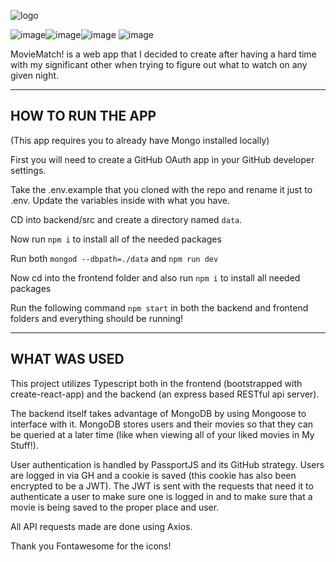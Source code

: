 ![logo](https://i.imgur.com/JE5v1H6.png)

![image](https://img.shields.io/badge/TypeScript-007ACC?style=for-the-badge&logo=typescript&logoColor=white)![image](https://img.shields.io/badge/React-20232A?style=for-the-badge&logo=react&logoColor=61DAFB)![image](https://img.shields.io/badge/Express.js-000000?style=for-the-badge&logo=express&logoColor=white)
![image](https://img.shields.io/badge/MongoDB-4EA94B?style=for-the-badge&logo=mongodb&logoColor=white)

MovieMatch! is a web app that I decided to create after having a hard time with my significant other
when trying to figure out what to watch on any given night.

---

## HOW TO RUN THE APP

(This app requires you to already have Mongo installed locally)

First you will need to create a GitHub OAuth app in your GitHub developer settings.

Take the .env.example that you cloned with the repo and rename it just to .env. Update the variables inside with what you have.

CD into backend/src and create a directory named `data`.

Now run `npm i` to install all of the needed packages

Run both `mongod --dbpath=./data` and `npm run dev`

Now cd into the frontend folder and also run `npm i` to install all needed packages

Run the following command `npm start` in both the backend and frontend folders and everything should be running!

---

## WHAT WAS USED

This project utilizes Typescript both in the frontend (bootstrapped with create-react-app)
and the backend (an express based RESTful api server).

The backend itself takes advantage of MongoDB by using Mongoose to interface with it. MongoDB stores
users and their movies so that they can be queried at a later time (like when viewing all of your
liked movies in My Stuff!).

User authentication is handled by PassportJS and its GitHub strategy. Users are logged in via GH and
a cookie is saved (this cookie has also been encrypted to be a JWT). The JWT is sent with
the requests that need it to authenticate a user to make sure one is logged in and to make sure
that a movie is being saved to the proper place and user.

All API requests made are done using Axios.

Thank you Fontawesome for the icons!
